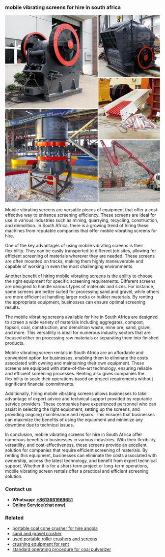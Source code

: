 <h3>mobile vibrating screens for hire in south africa</h3><img src='1706753945.jpg' alt=''><p>Mobile vibrating screens are versatile pieces of equipment that offer a cost-effective way to enhance screening efficiency. These screens are ideal for use in various industries such as mining, quarrying, recycling, construction, and demolition. In South Africa, there is a growing trend of hiring these machines from reputable companies that offer mobile vibrating screens for hire.</p><p>One of the key advantages of using mobile vibrating screens is their flexibility. They can be easily transported to different job sites, allowing for efficient screening of materials wherever they are needed. These screens are often mounted on tracks, making them highly maneuverable and capable of working in even the most challenging environments.</p><p>Another benefit of hiring mobile vibrating screens is the ability to choose the right equipment for specific screening requirements. Different screens are designed to handle various types of materials and sizes. For instance, some screens are better suited for processing sand and gravel, while others are more efficient at handling larger rocks or bulkier materials. By renting the appropriate equipment, businesses can ensure optimal screening results.</p><p>The mobile vibrating screens available for hire in South Africa are designed to screen a wide variety of materials including aggregates, compost, topsoil, coal, construction, and demolition waste, mine ore, sand, gravel, and more. This versatility is ideal for numerous industry sectors that are focused either on processing raw materials or separating them into finished products.</p><p>Mobile vibrating screen rentals in South Africa are an affordable and convenient option for businesses, enabling them to eliminate the costs associated with owning and maintaining their own equipment. These screens are equipped with state-of-the-art technology, ensuring reliable and efficient screening processes. Renting also gives companies the flexibility to scale their operations based on project requirements without significant financial commitments.</p><p>Additionally, hiring mobile vibrating screens allows businesses to take advantage of expert advice and technical support provided by reputable service providers. These companies have experienced personnel who can assist in selecting the right equipment, setting up the screens, and providing ongoing maintenance and repairs. This ensures that businesses can maximize the benefits of using the equipment and minimize any downtime due to technical issues.</p><p>In conclusion, mobile vibrating screens for hire in South Africa offer numerous benefits to businesses in various industries. With their flexibility, versatility, and cost-effectiveness, these screens provide an excellent solution for companies that require efficient screening of materials. By renting this equipment, businesses can eliminate the costs associated with ownership, access the latest technology, and benefit from expert technical support. Whether it is for a short-term project or long-term operations, mobile vibrating screen rentals offer a practical and efficient screening solution.</p><h3>Contact us</h3><ul><li><strong>Whatsapp:&nbsp;<a href="https://wa.me/8613661969651">+8613661969651</a></strong></li><li><a href="https://swt.shibang-china.com/?git&amp;zhl&amp;mobile vibrating screens for hire in south africa"><strong>Online Service(chat now)</strong></a></li></ul><h3>Related</h3><ul><li><a href='portable coal cone crusher for hire angola.md'>portable coal cone crusher for hire angola</a></li><li><a href='sand and gravel crusher.md'>sand and gravel crusher</a></li><li><a href='used portable roller crushers and screens.md'>used portable roller crushers and screens</a></li><li><a href='crushing equipment for rent.md'>crushing equipment for rent</a></li><li><a href='standard operating procedure for coal pulverizer.md'>standard operating procedure for coal pulverizer</a></li></ul>